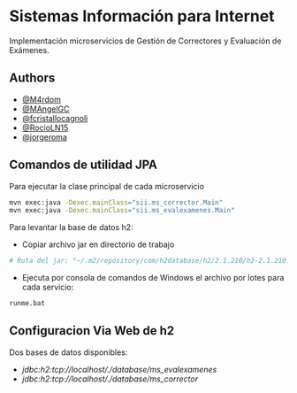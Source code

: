 
# Sistemas Información para Internet

Implementación microservicios de Gestión de Correctores y Evaluación de Exámenes.

## Authors

- [@M4rdom](https://www.github.com/M4rdom)
- [@MAngelGC](https://www.github.com/MAngelGC)
- [@fcristallocagnoli](https://www.github.com/fcristallocagnoli)
- [@RocioLN15](https://github.com/RocioLN15)
- [@jorgeroma](https://github.com/jorgeroma)

## Comandos de utilidad JPA

Para ejecutar la clase principal de cada microservicio
```bash
mvn exec:java -Dexec.mainClass="sii.ms_corrector.Main"
mvn exec:java -Dexec.mainClass="sii.ms_evalexamenes.Main"
```

Para levantar la base de datos h2:
- Copiar archivo jar en directorio de trabajo
```bash
# Ruta del jar: "~/.m2/repository/com/h2database/h2/2.1.210/h2-2.1.210.jar"
```
- Ejecuta por consola de comandos de Windows el archivo por lotes para cada servicio:
```cmd
runme.bat
```
## Configuracion Via Web de h2
Dos bases de datos disponibles:
- *jdbc:h2:tcp://localhost/./database/ms_evalexamenes*
- *jdbc:h2:tcp://localhost/./database/ms_corrector*